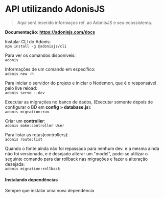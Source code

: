 # API utilizando AdonisJS

> Aqui será inserido informaços ref. ao AdonisJS e seu ecossistema.

<strong>Documentação: https://adonisjs.com/docs </strong>

Instalar CLI do Adonis: </br>
`npm install -g @adonisjs/cli`

Para ver os comandos disponíveis: </br>
`adonis`

Informações de um comando em específico: </br>
`adonis new -h`

Para iniciar o servidor do projeto e iniciar o Nodemon, que é o responsável pelo live reload: </br>
`adonis serve --dev`

Executar as migrações no banco de dados, (Executar somente depois de configurar o BD em <strong>config > database.js</strong>): </br>
`adonis migration:run`

Criar um <strong>controller</strong>: </br>
`adonis make:controller User`

Para listar as rotas(controllers): </br>
`adonis route:list`

Quando o fonte ainda não foi repassado para nenhum dev. e a mesma ainda não foi versionado, e é desejado alterar um "model", pode-se utilizar o seguinte comando para dar rollback nas migrações e fazer a alteração desejada: </br>
`adonis migration:rollback`

#### Instalando dependências

Sempre que instalar uma nova dependência

